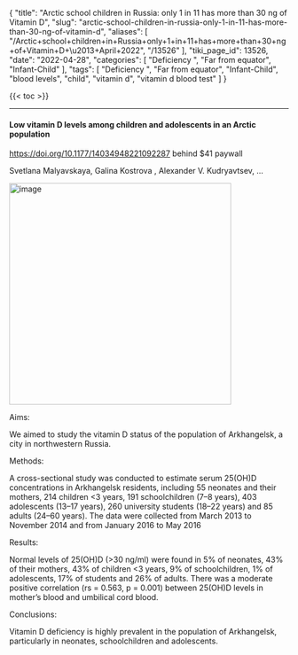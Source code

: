 {
    "title": "Arctic school children in Russia: only 1 in 11 has more than 30 ng of Vitamin D",
    "slug": "arctic-school-children-in-russia-only-1-in-11-has-more-than-30-ng-of-vitamin-d",
    "aliases": [
        "/Arctic+school+children+in+Russia+only+1+in+11+has+more+than+30+ng+of+Vitamin+D+\u2013+April+2022",
        "/13526"
    ],
    "tiki_page_id": 13526,
    "date": "2022-04-28",
    "categories": [
        "Deficiency ",
        "Far from equator",
        "Infant-Child"
    ],
    "tags": [
        "Deficiency ",
        "Far from equator",
        "Infant-Child",
        "blood levels",
        "child",
        "vitamin d",
        "vitamin d blood test"
    ]
}


{{< toc >}} 

---

#### Low vitamin D levels among children and adolescents in an Arctic population

https://doi.org/10.1177/14034948221092287 behind $41 paywall

Svetlana Malyavskaya, Galina Kostrova  , Alexander V. Kudryavtsev, ...

<img src="https://d378j1rmrlek7x.cloudfront.net/attachments/jpeg/arctic-russia-map.jpg" alt="image" width="400">

Aims:

We aimed to study the vitamin D status of the population of Arkhangelsk, a city in northwestern Russia.

Methods:

A cross-sectional study was conducted to estimate serum 25(OH)D concentrations in Arkhangelsk residents, including 55 neonates and their mothers, 214 children <3 years, 191 schoolchildren (7–8 years), 403 adolescents (13–17 years), 260 university students (18–22 years) and 85 adults (24–60 years). The data were collected from March 2013 to November 2014 and from January 2016 to May 2016

Results:

Normal levels of 25(OH)D (>30 ng/ml) were found in 5% of neonates, 43% of their mothers, 43% of children <3 years, 9% of schoolchildren, 1% of adolescents, 17% of students and 26% of adults. There was a moderate positive correlation (rs = 0.563, p = 0.001) between 25(OH)D levels in mother’s blood and umbilical cord blood.

Conclusions:

Vitamin D deficiency is highly prevalent in the population of Arkhangelsk, particularly in neonates, schoolchildren and adolescents.